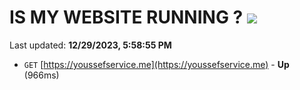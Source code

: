 # IS MY WEBSITE RUNNING ? [![](https://img.shields.io/static/v1?label=Sponsor&message=%E2%9D%A4&logo=GitHub&color=%23fe8e86)](https://github.com/sponsors/<username>)

Last updated: **12/29/2023, 5:58:55 PM**

- `GET` [https://youssefservice.me](https://youssefservice.me) - **Up** (966ms)
